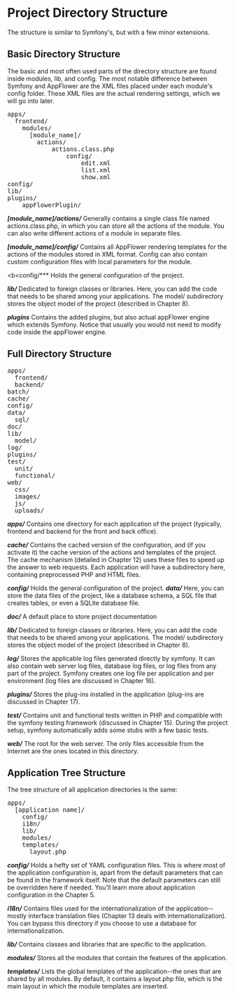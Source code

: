 # Project Directory Structure

The structure is similar to Symfony's, but with a few minor extensions.

## Basic Directory Structure

The basic and most often used parts of the directory structure are found inside modules, lib, and config. The most notable difference between Symfony and AppFlower are the XML files placed under each module's config folder. These XML files are the actual rendering settings, which we will go into later.

<pre>
apps/
  frontend/
    modules/
      [module_name]/
        actions/
            actions.class.php
                config/
                    edit.xml
                    list.xml
                    show.xml
config/
lib/
plugins/
    appFlowerPlugin/
</pre>

***[module_name]/actions/***	Generally contains a single class file named actions.class.php, in which you can store all the actions of the module. You can also write different actions of a module in separate files.

***[module_name]/config/***	Contains all AppFlower rendering templates for the actions of the modules stored in XML format. Config can also contain custom configuration files with local parameters for the module.

<b<config/***	Holds the general configuration of the project.

***lib/***	Dedicated to foreign classes or libraries. Here, you can add the code that needs to be shared among your applications. The model/ subdirectory stores the object model of the project (described in Chapter 8).

***plugins***	Contains the added plugins, but also actual appFlower engine which extends Symfony. Notice that usually you would not need to modify code inside the appFlower engine.


## Full Directory Structure
<pre>
apps/
  frontend/
  backend/
batch/
cache/
config/
data/
  sql/
doc/
lib/
  model/
log/
plugins/
test/
  unit/
  functional/
web/
  css/
  images/
  js/
  uploads/
</pre>

***apps/***	Contains one directory for each application of the project (typically, frontend and backend for the front and back office).

***cache/***	Contains the cached version of the configuration, and (if you activate it) the cache version of the actions and templates of the project. The cache mechanism (detailed in Chapter 12) uses these files to speed up the answer to web requests. Each application will have a subdirectory here, containing preprocessed PHP and HTML files.

***config/***	Holds the general configuration of the project.
***data/***	Here, you can store the data files of the project, like a database schema, a SQL file that creates tables, or even a SQLite database file.

***doc/***	A default place to store project documentation

***lib/***	Dedicated to foreign classes or libraries. Here, you can add the code that needs to be shared among your applications. The model/ subdirectory stores the object model of the project (described in Chapter 8).

***log/***	Stores the applicable log files generated directly by symfony. It can also contain web server log files, database log files, or log files from any part of the project. Symfony creates one log file per application and per environment (log files are discussed in Chapter 16).

***plugins/***	Stores the plug-ins installed in the application (plug-ins are discussed in Chapter 17).

***test/***	Contains unit and functional tests written in PHP and compatible with the symfony testing framework (discussed in Chapter 15). During the project setup, symfony automatically adds some stubs with a few basic tests.

***web/***	The root for the web server. The only files accessible from the Internet are the ones located in this directory.


## Application Tree Structure
The tree structure of all application directories is the same:

<pre>
apps/
  [application name]/
    config/
    i18n/
    lib/
    modules/
    templates/
      layout.php
</pre>


***config/***	Holds a hefty set of YAML configuration files. This is where most of the application configuration is, apart from the default parameters that can be found in the framework itself. Note that the default parameters can still be overridden here if needed. You'll learn more about application configuration in the Chapter 5.

***i18n/***	Contains files used for the internationalization of the application--mostly interface translation files (Chapter 13 deals with internationalization). You can bypass this directory if you choose to use a database for internationalization.

***lib/***	Contains classes and libraries that are specific to the application.

***modules/***	Stores all the modules that contain the features of the application.

***templates/***	Lists the global templates of the application--the ones that are shared by all modules. By default, it contains a layout.php file, which is the main layout in which the module templates are inserted.
